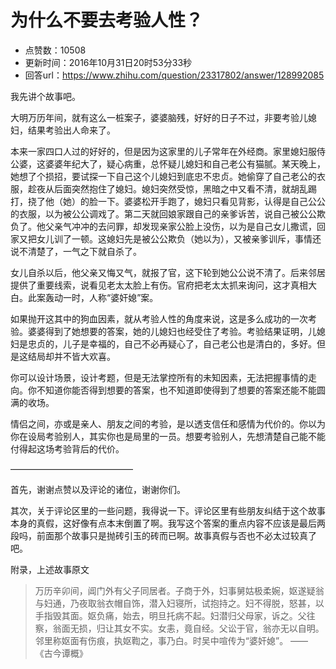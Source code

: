 # 为什么不要去考验人性？
- 点赞数：10508
- 更新时间：2016年10月31日20时53分33秒
- 回答url：https://www.zhihu.com/question/23317802/answer/128992085
<body>
 <p data-pid="0SbxpkU1">我先讲个故事吧。</p>
 <p data-pid="8Q10TVVV">大明万历年间，就有这么一桩案子，婆婆脑残，好好的日子不过，非要考验儿媳妇，结果考验出人命来了。</p>
 <p data-pid="wF944rog">本来一家四口人过的好好的，但是因为这家里的儿子常年在外经商。家里媳妇服侍公婆，这婆婆年纪大了，疑心病重，总怀疑儿媳妇和自己老公有猫腻。某天晚上，她想了个损招，要试探一下自己这个儿媳妇到底忠不忠贞。她偷穿了自己老公的衣服，趁夜从后面突然抱住了媳妇。媳妇突然受惊，黑暗之中又看不清，就胡乱踢打，挠了他（她）的脸一下。婆婆松开手跑了，媳妇只看见背影，认得是自己公公的衣服，以为被公公调戏了。第二天就回娘家跟自己的亲爹诉苦，说自己被公公欺负了。他父亲气冲冲的去问罪，却发现亲家公脸上没伤，以为是自己女儿撒谎，回家又把女儿训了一顿。这媳妇先是被公公欺负（她以为），又被亲爹训斥，事情还说不清楚了，一气之下就自杀了。</p>
 <p data-pid="z4bepIfx">女儿自杀以后，他父亲又悔又气，就报了官，这下轮到她公公说不清了。后来邻居提供了重要线索，说看见老太太脸上有伤。官府把老太太抓来询问，这才真相大白。此案轰动一时，人称“婆奸媳”案。</p>
 <p data-pid="56z1t9e-">如果抛开这其中的狗血因素，就从考验人性的角度来说，这是多么成功的一次考验。婆婆得到了她想要的答案，她的儿媳妇也经受住了考验。考验结果证明，儿媳妇是忠贞的，儿子是幸福的，自己不必再疑心了，自己老公也是清白的，多好。但是这结局却并不皆大欢喜。</p>
 <p data-pid="qry4fgJu">你可以设计场景，设计考题，但是无法掌控所有的未知因素，无法把握事情的走向。你不知道你能否得到想要的答案，也不知道即使得到了想要的答案还能不能圆满的收场。</p>
 <p data-pid="TUpbpyVc">情侣之间，亦或是亲人、朋友之间的考验，是以透支信任和感情为代价的。你以为你在设局考验别人，其实你也是局里的一员。想要考验别人，先想清楚自己能不能付得起这场考验背后的代价。</p>
 <p data-pid="lDWaKRoL">——————————————</p>
 <p data-pid="yiq3me3h">首先，谢谢点赞以及评论的诸位，谢谢你们。</p>
 <p data-pid="PU8ofn75">其次，关于评论区里的一些问题，我得说一下。评论区里有些朋友纠结于这个故事本身的真假，这好像有点本末倒置了啊。我写这个答案的重点内容不应该是最后两段吗，前面那个故事只是抛砖引玉的砖而已啊。故事真假与否也不必太过较真了吧。</p>
 <p data-pid="E6xhrGLV">附录，上述故事原文</p>
 <blockquote data-pid="5j25Exwq">
  万历辛卯间，阊门外有父子同居者。子商于外，妇事舅姑极柔婉，妪遂疑翁与妇通，乃夜取翁衣帽自饰，潜入妇寝所，试抱持之。妇不得脱，怒甚，以手指毁其面。妪负痛，始去，明旦托病不起。妇潜归父母家，诉之。父往察，翁面无损，归让其女不实。女恚，竟自经。父讼于官，翁亦无以自明。邻里称妪面有伤痕，执妪鞫之，事乃白。时吴中喧传为“婆奸媳”。 ——《古今谭概》
 </blockquote>
</body>